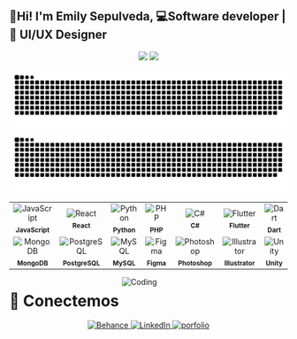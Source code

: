 ## 👋Hi! I'm Emily Sepulveda, 💻Software developer | 🎨 UI/UX Designer
 
<div align="center">
  <img style="height: 50; width: auto;" src="https://github-readme-stats.vercel.app/api?username=esepulveda12&count_private=true&theme=tokyonight&show_icons=true&hide=stars,prs,issues&hide_border=true"/>
  <img style="height: 50; width: auto;" src="https://github-readme-stats.vercel.app/api/top-langs/?username=esepulveda12&theme=tokyonight&layout=donut&hide_border=true"/>
</div>

 ![GitHub Snake Light](https://raw.githubusercontent.com/Platane/snk/output/github-contribution-grid-snake.svg#gh-light-mode-only)
![GitHub Snake dark](https://raw.githubusercontent.com/Platane/snk/output/github-contribution-grid-snake.svg#gh-dark-mode-only)

<div align="center" style="margin-top:20; margin-bottom:20;">
  <table>
    <tr>
      <td align="center" width="96">
        <img src="https://skillicons.dev/icons?i=js" width="48" height="48" alt="JavaScript" />
        <br><sub><b>JavaScript</b></sub>
      </td>
      <td align="center" width="96">
        <img src="https://skillicons.dev/icons?i=react" width="48" height="48" alt="React" />
        <br><sub><b>React</b></sub>
      </td>
      <td align="center" width="96">
        <img src="https://skillicons.dev/icons?i=python" width="48" height="48" alt="Python" />
        <br><sub><b>Python</b></sub>
      </td>
      <td align="center" width="96">
        <img src="https://skillicons.dev/icons?i=php" width="48" height="48" alt="PHP" />
        <br><sub><b>PHP</b></sub>
      </td>
      <td align="center" width="96">
        <img src="https://skillicons.dev/icons?i=cs" width="48" height="48" alt="C#" />
        <br><sub><b>C#</b></sub>
      </td>
      <td align="center" width="96">
        <img src="https://skillicons.dev/icons?i=flutter" width="48" height="48" alt="Flutter" />
        <br><sub><b>Flutter</b></sub>
      </td>
      <td align="center" width="96">
        <img src="https://skillicons.dev/icons?i=dart" width="48" height="48" alt="Dart" />
        <br><sub><b>Dart</b></sub>
      </td>
    </tr>
    <tr>
      <td align="center" width="96">
        <img src="https://skillicons.dev/icons?i=mongodb" width="48" height="48" alt="MongoDB" />
        <br><sub><b>MongoDB</b></sub>
      </td>
      <td align="center" width="96">
        <img src="https://skillicons.dev/icons?i=postgresql" width="48" height="48" alt="PostgreSQL" />
        <br><sub><b>PostgreSQL</b></sub>
      </td>
      <td align="center" width="96">
        <img src="https://skillicons.dev/icons?i=mysql" width="48" height="48" alt="MySQL" />
        <br><sub><b>MySQL</b></sub>
      </td>
      <td align="center" width="96">
        <img src="https://skillicons.dev/icons?i=figma" width="48" height="48" alt="Figma" />
        <br><sub><b>Figma</b></sub>
      </td>
      <td align="center" width="96">
        <img src="https://skillicons.dev/icons?i=photoshop" width="48" height="48" alt="Photoshop" />
        <br><sub><b>Photoshop</b></sub>
      </td>
      <td align="center" width="96">
        <img src="https://skillicons.dev/icons?i=illustrator" width="48" height="48" alt="Illustrator" />
        <br><sub><b>Illustrator</b></sub>
      </td>
      <td align="center" width="96">
        <img src="https://skillicons.dev/icons?i=unity" width="48" height="48" alt="Unity" />
        <br><sub><b>Unity</b></sub>
      </td>
    </tr>
  </table>
</div>


<div>
 <img align="right" alt="Coding" width="300" src="https://i.pinimg.com/originals/ff/d9/b4/ffd9b46366e14141790a80d4922485bf.gif">
</div>
  
  ##
 

# 🤝 Conectemos
<div align="center">
  <a href="https://www.behance.net" target="_blank">
    <img src="https://img.shields.io/badge/Behance-1769ff?style=for-the-badge&logo=behance&logoColor=white" alt="Behance"/>
  </a>
  <a href="https://www.linkedin.com/in/emilysepulvedaing/" target="_blank">
    <img src="https://img.shields.io/badge/LinkedIn-0077B5?style=for-the-badge&logo=linkedin&logoColor=white" alt="LinkedIn"/>
  </a>
  <a href="www.emilysepulveda.com" target="_blank">
    <img src="https://img.shields.io/badge/Portfolio-000000?style=for-the-badge&logo=About.me&logoColor=white" alt="porfolio"/>
  </a>
</div>

